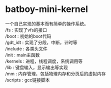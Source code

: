 # batboy-mini-kernel
一个自己实现的基本而有简单的操作系统。  
/fs : 实现了vfs的接口  
/boot : 初始的boot代码  
/gdt_idt : 实现了分段，中断，计时等  
/include : 各类头文件  
/init : main主函数  
/kernels : 进程，线程调度，系统调用等  
/lib : 键盘输入，显示输出等实现  
/mm : 内存管理，包括物理内存和分页后的虚拟内存  
/scripts : gcc链接脚本  

